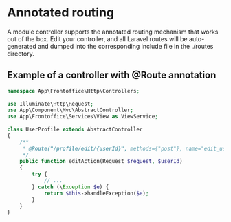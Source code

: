 # Annotated routing
A module controller supports the annotated routing mechanism that works out of the box. Edit your controller, and all Laravel routes will be auto-generated and dumped into the corresponding include file in the ./routes directory.

## Example of a controller with @Route annotation
```php
namespace App\Frontoffice\Http\Controllers;
 
use Illuminate\Http\Request;
use App\Component\Mvc\AbstractController;
use App\Frontoffice\Services\View as ViewService;
 
class UserProfile extends AbstractController
{
    /**
     * @Route("/profile/edit/{userId}", methods={"post"}, name="edit_user_profile", requirements={"userId": "\d+"}))
     */
    public function editAction(Request $request, $userId)
    {
        try {
            // ...
        } catch (\Exception $e) {
            return $this->handleException($e);
        }
    }
}
```